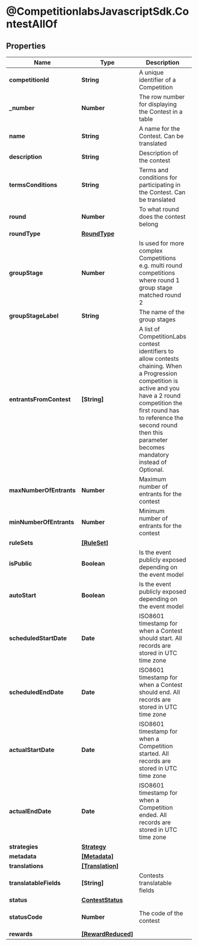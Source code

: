 # @CompetitionlabsJavascriptSdk.ContestAllOf

## Properties

Name | Type | Description | Notes
------------ | ------------- | ------------- | -------------
**competitionId** | **String** | A unique identifier of a Competition | 
**_number** | **Number** | The row number for displaying the Contest in a table | [default to 0]
**name** | **String** | A name for the Contest. Can be translated | 
**description** | **String** | Description of the contest | [optional] 
**termsConditions** | **String** | Terms and conditions for participating in the Contest. Can be translated | [optional] 
**round** | **Number** | To what round does the contest belong | [default to 1]
**roundType** | [**RoundType**](RoundType.md) |  | 
**groupStage** | **Number** | Is used for more complex Competitions e.g. multi round competitions where round 1 group stage matched round 2 | [optional] [default to 1]
**groupStageLabel** | **String** | The name of the group stages | [optional] 
**entrantsFromContest** | **[String]** | A list of CompetitionLabs contest identifiers to allow contests chaining. When a Progression competition is active and you have a 2 round competition the first round has to reference the second round then this parameter becomes mandatory instead of Optional. | 
**maxNumberOfEntrants** | **Number** | Maximum number of entrants for the contest | [optional] 
**minNumberOfEntrants** | **Number** | Minimum number of entrants for the contest | 
**ruleSets** | [**[RuleSet]**](RuleSet.md) |  | 
**isPublic** | **Boolean** | Is the event publicly exposed depending on the event model | [default to true]
**autoStart** | **Boolean** | Is the event publicly exposed depending on the event model | [optional] [default to true]
**scheduledStartDate** | **Date** | ISO8601 timestamp for when a Contest should start. All records are stored in UTC time zone | 
**scheduledEndDate** | **Date** | ISO8601 timestamp for when a Contest should end. All records are stored in UTC time zone | 
**actualStartDate** | **Date** | ISO8601 timestamp for when a Competition started. All records are stored in UTC time zone | [optional] [readonly] 
**actualEndDate** | **Date** | ISO8601 timestamp for when a Competition ended. All records are stored in UTC time zone | [optional] [readonly] 
**strategies** | [**Strategy**](Strategy.md) |  | [optional] 
**metadata** | [**[Metadata]**](Metadata.md) |  | [optional] 
**translations** | [**[Translation]**](Translation.md) |  | [optional] 
**translatableFields** | **[String]** | Contests translatable fields | [optional] [readonly] 
**status** | [**ContestStatus**](ContestStatus.md) |  | 
**statusCode** | **Number** | The code of the contest | [readonly] [default to 3]
**rewards** | [**[RewardReduced]**](RewardReduced.md) |  | [optional] 


